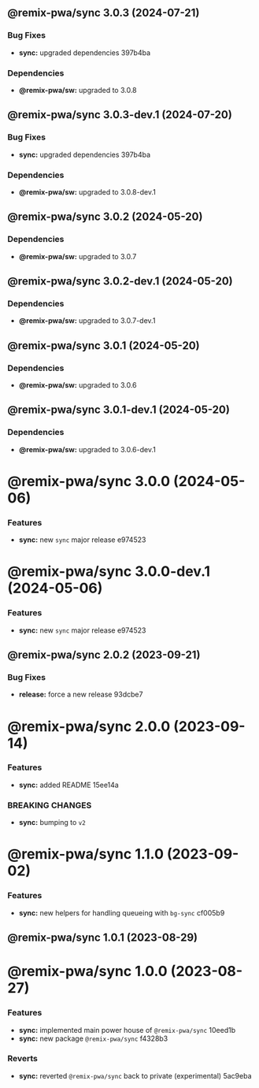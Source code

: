 ## @remix-pwa/sync 3.0.3 (2024-07-21)


### Bug Fixes

* **sync:** upgraded dependencies 397b4ba





### Dependencies

* **@remix-pwa/sw:** upgraded to 3.0.8

## @remix-pwa/sync 3.0.3-dev.1 (2024-07-20)


### Bug Fixes

* **sync:** upgraded dependencies 397b4ba





### Dependencies

* **@remix-pwa/sw:** upgraded to 3.0.8-dev.1

## @remix-pwa/sync 3.0.2 (2024-05-20)





### Dependencies

* **@remix-pwa/sw:** upgraded to 3.0.7

## @remix-pwa/sync 3.0.2-dev.1 (2024-05-20)





### Dependencies

* **@remix-pwa/sw:** upgraded to 3.0.7-dev.1

## @remix-pwa/sync 3.0.1 (2024-05-20)





### Dependencies

* **@remix-pwa/sw:** upgraded to 3.0.6

## @remix-pwa/sync 3.0.1-dev.1 (2024-05-20)





### Dependencies

* **@remix-pwa/sw:** upgraded to 3.0.6-dev.1

# @remix-pwa/sync 3.0.0 (2024-05-06)


### Features

* **sync:** new `sync` major release e974523

# @remix-pwa/sync 3.0.0-dev.1 (2024-05-06)


### Features

* **sync:** new `sync` major release e974523

## @remix-pwa/sync 2.0.2 (2023-09-21)


### Bug Fixes

* **release:** force a new release 93dcbe7

# @remix-pwa/sync 2.0.0 (2023-09-14)


### Features

* **sync:** added README 15ee14a


### BREAKING CHANGES

* **sync:** bumping to `v2`

# @remix-pwa/sync 1.1.0 (2023-09-02)


### Features

* **sync:** new helpers for handling queueing with `bg-sync` cf005b9

## @remix-pwa/sync 1.0.1 (2023-08-29)

# @remix-pwa/sync 1.0.0 (2023-08-27)


### Features

* **sync:** implemented main power house of `@remix-pwa/sync` 10eed1b
* **sync:** new package `@remix-pwa/sync` f4328b3


### Reverts

* **sync:** reverted `@remix-pwa/sync` back to private (experimental) 5ac9eba
